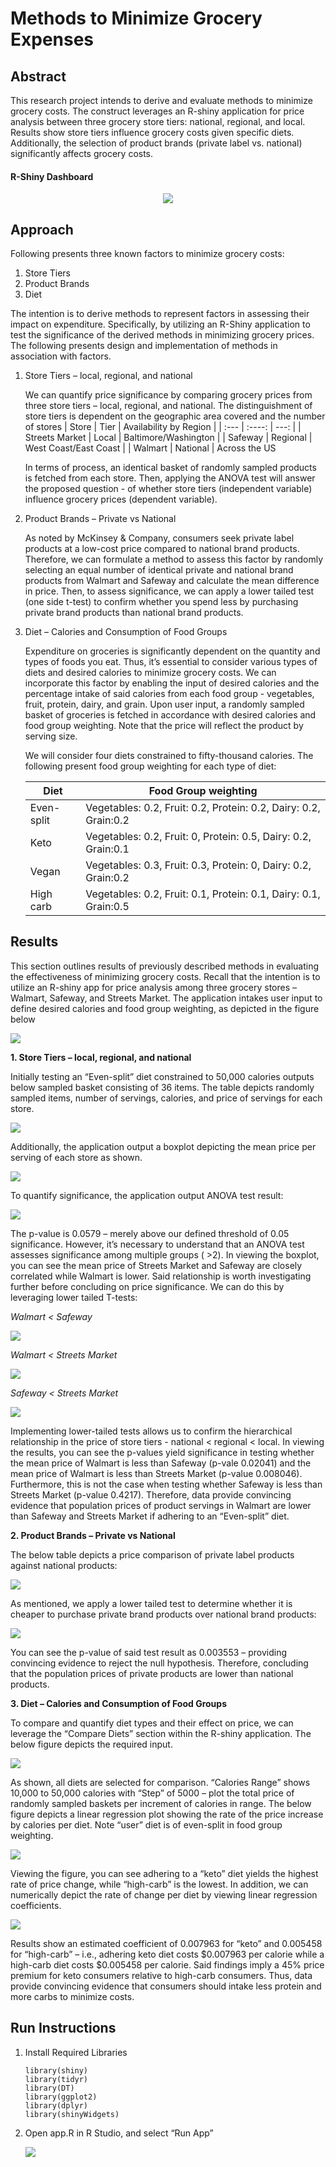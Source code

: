 # Methods to Minimize Grocery Expenses

## Abstract ##
This research project intends to derive and evaluate methods to minimize grocery costs. The construct leverages an R-shiny application for price analysis between three grocery store tiers: national, regional, and local. Results show store tiers influence grocery costs given specific diets. Additionally, the selection of product brands (private label vs. national) significantly affects grocery costs.

#### R-Shiny Dashboard ####
<p align="center">
  <img  src="./images/dashboard.png">
</p>

## Approach ##

Following presents three known factors to minimize grocery costs:

1. Store Tiers
2. Product Brands
3. Diet

 The intention is to derive methods to represent factors in assessing their impact on expenditure. Specifically, by utilizing an R-Shiny application to test the significance of the derived methods in minimizing grocery prices. The following presents design and implementation of methods in association with factors.

1. Store Tiers – local, regional, and national

    We can quantify price significance by comparing grocery prices from three store tiers – local, regional, and national. The distinguishment of store tiers is dependent on the geographic area covered and the number of stores
    | Store      | Tier | Availability by Region     |
    | :---        |    :----:   |          ---: |
    | Streets Market      | Local       | Baltimore/Washington   |
    | Safeway   | Regional        | West Coast/East Coast      |
    | Walmart   | National        | Across the US

    
    In terms of process, an identical basket of randomly sampled products is fetched from each store. Then, applying the ANOVA test will answer the proposed question - of whether store tiers (independent variable) influence grocery prices (dependent variable).
2. Product Brands – Private vs National

    As noted by McKinsey & Company, consumers seek private label products at a low-cost price compared to national brand products. Therefore, we can formulate a method to assess this factor by randomly selecting an equal number of identical private and national brand products from Walmart and Safeway and calculate the mean difference in price. Then, to assess significance, we can apply a lower tailed test (one side t-test) to confirm whether you spend less by purchasing private brand products than national brand products.

3. Diet – Calories and Consumption of Food Groups

    Expenditure on groceries is significantly dependent on the quantity and types of foods you eat. Thus, it’s essential to consider various types of diets and desired calories to minimize grocery costs. We can incorporate this factor by enabling the input of desired calories and the percentage intake of said calories from each food group - vegetables, fruit, protein, dairy, and grain. Upon user input, a randomly sampled basket of groceries is fetched in accordance with desired calories and food group weighting. Note that the price will reflect the product by serving size.

    We will consider four diets constrained to fifty-thousand calories. The following present food group weighting for each type of diet:

    | Diet        | Food Group weighting           | 
    | ------------- |-------------| 
    | Even-split      | Vegetables: 0.2, Fruit: 0.2, Protein: 0.2, Dairy: 0.2, Grain:0.2 | 
    | Keto     | Vegetables: 0.2, Fruit: 0, Protein: 0.5, Dairy: 0.2, Grain:0.1      | 
    | Vegan | Vegetables: 0.3, Fruit: 0.3, Protein: 0, Dairy: 0.2, Grain:0.2      |
    | High carb | Vegetables: 0.2, Fruit: 0.1, Protein: 0.1, Dairy: 0.1, Grain:0.5      |  

## Results ##

This section outlines results of previously described methods in evaluating the effectiveness of minimizing grocery costs. Recall that the intention is to utilize an R-shiny app for price analysis among three grocery stores – Walmart, Safeway, and Streets Market. The application intakes user input to define desired calories and food group weighting, as depicted in the figure below

![](./images/figure1.png)

__1. Store Tiers – local, regional, and national__

Initially testing an “Even-split” diet constrained to 50,000 calories outputs below sampled basket consisting of 36 items. The table depicts randomly sampled items, number of servings, calories, and price of servings for each store. 

![](./images/figure2.png)

Additionally, the application output a boxplot depicting the mean price per serving of each store as shown.

![](./images/figure3.png)

To quantify significance, the application output ANOVA test result: 

![](./images/figure4.png)

The p-value is 0.0579 – merely above our defined threshold of 0.05 significance. However, it’s necessary to understand that an ANOVA test assesses significance among multiple groups  ( >2). In viewing the boxplot, you can see the mean price of Streets Market and Safeway are closely correlated while Walmart is lower. Said relationship is worth investigating further before concluding on price significance. We can do this by leveraging lower tailed T-tests:

_Walmart < Safeway_

![](./images/figure5.png)

_Walmart < Streets Market_

![](./images/figure6.png)

_Safeway < Streets  Market_

![](./images/figure7.png)

Implementing lower-tailed tests allows us to confirm the hierarchical relationship in the price of store tiers - national < regional < local. In viewing the results, you can see the p-values yield significance in testing whether the mean price of Walmart is less than Safeway (p-vale 0.02041) and the mean price of Walmart is less than Streets Market (p-value 0.008046). Furthermore, this is not the case when testing whether Safeway is less than Streets Market (p-value 0.4217). Therefore, data provide convincing evidence that population prices of product servings in Walmart are lower than Safeway and Streets Market if adhering to an “Even-split” diet. 

__2. Product Brands – Private vs National__

The below table depicts a price comparison of private label products against national products:

![](./images/figure8.png)

As mentioned, we apply a lower tailed test to determine whether it is cheaper to purchase private brand products over national brand products:

![](./images/figure9.png)

You can see the p-value of said test result as 0.003553 – providing convincing evidence to reject the null hypothesis. Therefore, concluding that the population prices of private products are lower than national products.   

__3. Diet – Calories and Consumption of Food Groups__

To compare and quantify diet types and their effect on price, we can leverage the “Compare Diets” section within the R-shiny application. The below figure depicts the required input.

![](./images/figure10.png)

 As shown, all diets are selected for comparison. “Calories Range” shows 10,000 to 50,000 calories with “Step” of 5000 – plot the total price of randomly sampled baskets per increment of calories in range. The below figure depicts a linear regression plot showing the rate of the price increase by calories per diet. Note “user” diet is of even-split in food group weighting.

![](./images/figure11.png)

 Viewing the figure, you can see adhering to a “keto” diet yields the highest rate of price change, while “high-carb” is the lowest. In addition, we can numerically depict the rate of change per diet by viewing linear regression coefficients.  

![](./images/figure12.png)

 Results show an estimated coefficient of 0.007963 for “keto” and 0.005458 for “high-carb” – i.e., adhering keto diet costs $0.007963 per calorie while a high-carb diet costs $0.005458 per calorie. Said findings imply a 45% price premium for keto consumers relative to high-carb consumers. Thus, data provide convincing evidence that consumers should intake less protein and more carbs to minimize costs.  

 ## Run Instructions ##

 1. Install Required Libraries
    
    ``` 
    library(shiny)
    library(tidyr)
    library(DT)
    library(ggplot2)
    library(dplyr)
    library(shinyWidgets)
    ```
2.  Open app.R in R Studio, and select “Run App”

    ![](./images/figure13.png)


